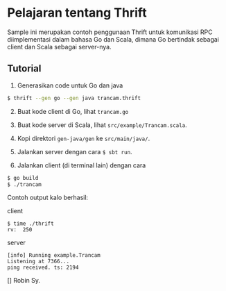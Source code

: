 
Pelajaran tentang Thrift
==========================

Sample ini merupakan contoh penggunaan Thrift untuk komunikasi 
RPC diimplementasi dalam bahasa Go dan Scala, dimana Go bertindak
sebagai client dan Scala sebagai server-nya.

Tutorial
-----------

1. Generasikan code untuk Go dan java

```bash
$ thrift --gen go --gen java trancam.thrift
```

2. Buat kode client di Go, lihat `trancam.go`

3. Buat kode server di Scala, lihat `src/example/Trancam.scala`.
4. Kopi direktori `gen-java/gen` ke `src/main/java/`.
5. Jalankan server dengan cara `$ sbt run`.
6. Jalankan client (di terminal lain) dengan cara

```bash
$ go build
$ ./trancam
```

Contoh output kalo berhasil:

client

```
$ time ./thrift
rv:  250
```

server

```
[info] Running example.Trancam 
Listening at 7366...
ping received. ts: 2194
```

[] Robin Sy.



